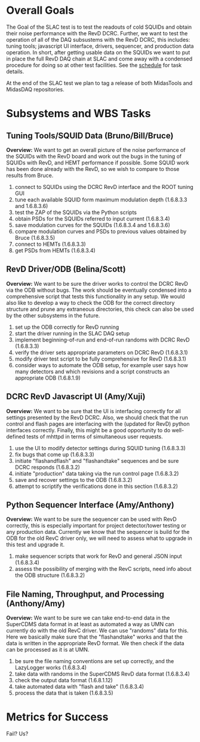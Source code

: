 Overall Goals
=============

The Goal of the SLAC test is to test the readouts of cold SQUIDs and obtain their noise
performance with the RevD DCRC.  Further, we want to test the operation of all of the DAQ
subsustems with the RevD DCRC, this includes: tuning tools; javascript UI interface, drivers,
sequencer, and production data operation.  In short, after getting usable data on the SQUIDs we
want to put in place the full RevD DAQ chain at SLAC and come away with a condensed procedure for
doing so at other test facilities.  See the
[schedule](https://docs.google.com/spreadsheets/d/1VAQoLa731FfMSn3HfJ6pI_jqgKuAKb9sYWb9WtMWHzI/edit#gid=1478419570)
for task details.

At the end of the SLAC test we plan to tag a release of both MidasTools and MidasDAQ repositories. 

Subsystems and WBS Tasks
========================

Tuning Tools/SQUID Data (Bruno/Bill/Bruce)
------------------------------------------

**Overview:** We want to get an overall picture of the noise performance of the SQUIDs with
the RevD board and work out the bugs in the tuning of SQUIDs with RevD, and HEMT performance if
possible.  Some SQUID work has been done already with the RevD, so we wish to compare to those
results from Bruce.

 1. connect to SQUIDs using the DCRC RevD interface and the ROOT tuning GUI
 2. tune each available SQUID form maximum modulation depth (1.6.8.3.3 and 1.6.8.3.6)
 3. test the ZAP of the SQUIDs via the Python scripts
 4. obtain PSDs for the SQUIDs referred to input current (1.6.8.3.4)
 5. save modulation curves for the SQUIDs (1.6.8.3.4 and 1.6.8.3.6)
 6. compare modulation curves and PSDs to previous values obtained by Bruce (1.6.8.3.5)
 7. connect to HEMTs (1.6.8.3.3) 
 8. get PSDs from HEMTs (1.6.8.3.4) 

RevD Driver/ODB (Belina/Scott)
------------------------------

**Overview:** We want to be sure the driver works to control the DCRC RevD via the ODB without
bugs.  The work should be eventually condensed into a comprehensive script that tests this
functionality in any setup.  We would also like to develop a way to check the ODB for the correct
directory structure and prune any extraneous directories, this check can also be used by the other
subsystems in the future. 

  1. set up the ODB correctly for RevD running
  2. start the driver running in the SLAC DAQ setup 
  3. implement beginning-of-run and end-of-run randoms with DCRC RevD (1.6.8.3.3)
  4. verify the driver sets appropriate parameters on DCRC RevD (1.6.8.3.1)
  5. modify driver test script to be fully comprehensive for RevD (1.6.8.3.1)
  6. consider ways to automate the ODB setup, for example user says how many detectors and which revisions and a script constructs an appropriate ODB (1.6.8.1.9)

DCRC RevD Javascript UI (Amy/Xuji)
----------------------------------

**Overview:** We want to be sure that the UI is interfacing correctly for all settings presented
by the RevD DCRC.  Also, we should check that the run control and flash pages are interfacing with
the (updated for RevD) python interfaces correctly.  Finally, this might be a good opportunity to
do well-defined tests of mhttpd in terms of simultaneous user requests.

  1. use the UI to modify detector settings during SQUID tuning (1.6.8.3.3)
  2. fix bugs that come up (1.6.8.3.3)
  3. initiate "flashandflash" and "flashandtake" sequences and be sure DCRC responds (1.6.8.3.2)
  4. initiate "production" data taking via the run control page (1.6.8.3.2)
  5. save and recover settings to the ODB (1.6.8.3.2)
  6. attempt to scriptify the verifications done in this section (1.6.8.3.2)

Python Sequencer Interface (Amy/Anthony)
----------------------------------------

**Overview:** We want to be sure the sequencer can be used with RevD correctly, this is especially
important for project detector/tower testing or any production data.  Currently we know that the
sequencer is build for the ODB for the old RevC driver only, we will need to assess what to
upgrade in this test and upgrade it.

  1. make sequencer scripts that work for RevD and general JSON input (1.6.8.3.4)
  2. assess the possibility of merging with the RevC scripts, need info about the ODB structure (1.6.8.3.2)

File Naming, Throughput, and Processing (Anthony/Amy)
-----------------------------------------------------

**Overview:** We want to be sure we can take end-to-end data in the SuperCDMS data format in at
least as automated a way as UMN can currently do with the old RevC driver.  We can use "randoms"
data for this.  Here we basically make sure that the "flashandtake" works and that the data is
written in the appropriate RevD format.  We then check if the data can be processed as it is at
UMN. 

  1. be sure the file naming conventions are set up correctly, and the LazyLogger works (1.6.8.3.4)
  2. take data with randoms in the SuperCDMS RevD data format (1.6.8.3.4)
  3. check the output data format (1.6.8.1.12)
  4. take automated data with "flash and take" (1.6.8.3.4)
  5. process the data that is taken (1.6.8.3.5)

Metrics for Success
===================

Fail? Us?
